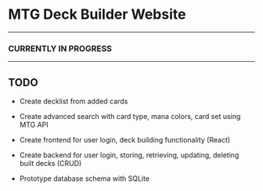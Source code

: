 # MTG Deck Builder Website

---

### CURRENTLY IN PROGRESS

---

## TODO

- Create decklist from added cards

- Create advanced search with card type, mana colors, card set using MTG API

- Create frontend for user login, deck building functionality (React)

- Create backend for user login, storing, retrieving, updating, deleting built decks (CRUD)

- Prototype database schema with SQLite

